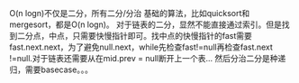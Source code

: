 O(n logn)不仅是二分，所有二分/分治 基础的算法，比如quicksort和mergesort，都是O(n logn)。
​
对于链表的二分，显然不能直接通过索引。但是找到二分点，中点，只需要快慢指针即可。
​
找中点的快慢指针的fast需要fast.next.next，为了避免null.next，while先检查fast!=null再检查fast.next !=null.对于链表还需要从在mid.prev = null断开上一个表...
​
然后分治二分是种递归，需要basecase。。。